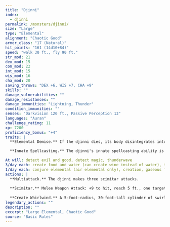```yaml
---
title: "Djinni"
index:
  - djinni
permalink: /monsters/djinni/
size: "Large"
type: "Elemental"
alignment: "Chaotic Good"
armor_class: "17 (Natural)"
hit_points: "161 (14d10+84)"
speed: "walk 30 ft., fly 90 ft."
str_mod: 21
dex_mod: 15
con_mod: 22
int_mod: 15
wis_mod: 16
cha_mod: 20
saving_throws: "DEX +6, WIS +7, CHA +9"
skills: ""
damage_vulnerabilities: ""
damage_resistances: ""
damage_immunities: "Lightning, Thunder"
condition_immunities: ""
senses: "Darkvision 120 ft., Passive Perception 13"
languages: "Auran"
challenge_rating: 11
xp: 7200
proficiency_bonus: "+4"
traits: |
  **Elemental Demise.** If the djinni dies, its body disintegrates into a warm breeze, leaving behind only equipment the djinni was wearing or carrying.

  **Innate Spellcasting.** The djinni's innate spellcasting ability is Charisma (spell save DC 17, +9 to hit with spell attacks). It can innately cast the following spells, requiring no material components:

At will: detect evil and good, detect magic, thunderwave
3/day each: create food and water (can create wine instead of water), tongues, wind walk
1/day each: conjure elemental (air elemental only), creation, gaseous form, invisibility, major image, plane shift
actions: |
  **Multiattack.** The djinni makes three scimitar attacks.
  
  **Scimitar.** Melee Weapon Attack: +9 to hit, reach 5 ft., one target. Hit: 12 (2d6 + 5) slashing damage plus 3 (1d6) lightning or thunder damage (djinni's choice).
  
  **Create Whirlwind.** A 5-foot-radius, 30-foot-tall cylinder of swirling air magically forms on a point the djinni can see within 120 feet of it. The whirlwind lasts as long as the djinni maintains concentration (as if concentrating on a spell). Any creature but the djinni that enters the whirlwind must succeed on a DC 18 Strength saving throw or be restrained by it. The djinni can move the whirlwind up to 60 feet as an action, and creatures restrained by the whirlwind move with it. The whirlwind ends if the djinni loses sight of it. A creature can use its action to free a creature restrained by the whirlwind, including itself, by succeeding on a DC 18 Strength check. If the check succeeds, the creature is no longer restrained and moves to the nearest space outside the whirlwind.  
legendary_actions: ""
description: ""
excerpt: "Large Elemental, Chaotic Good"
source: "Basic Rules"
---
```


